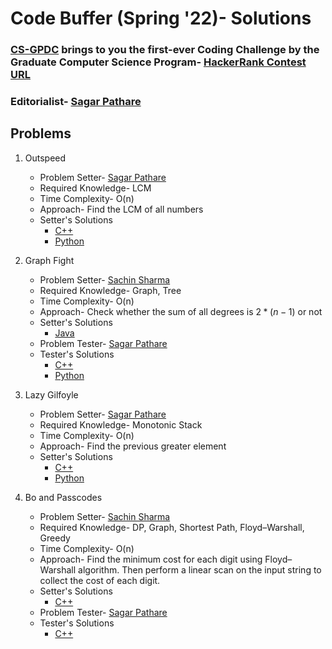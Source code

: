 # Code Buffer (Spring '22)- Solutions

### [CS-GPDC](https://www.linkedin.com/company/cs-gpdc/) brings to you the first-ever Coding Challenge by the Graduate Computer Science Program- [HackerRank Contest URL](https://www.hackerrank.com/code-buffer-s22)

### Editorialist- [Sagar Pathare](https://www.linkedin.com/in/sspathare97/)  

## Problems

1. Outspeed
   * Problem Setter- [Sagar Pathare](https://www.linkedin.com/in/sspathare97/)
   * Required Knowledge- LCM
   * Time Complexity- O(n)
   * Approach- Find the LCM of all numbers
   * Setter's Solutions
     * [C++](https://github.com/cs-gpdc/code-buffer-s22-solutions/blob/main/1-outspeed/author-solutions/main.cpp)
     * [Python](https://github.com/cs-gpdc/code-buffer-s22-solutions/blob/main/1-outspeed/author-solutions/main.py)

2. Graph Fight
   * Problem Setter- [Sachin Sharma](https://www.linkedin.com/in/sachin-sharma-625848a9/)
   * Required Knowledge- Graph, Tree
   * Time Complexity- O(n)
   * Approach- Check whether the sum of all degrees is $2*(n-1)$ or not
   * Setter's Solutions
     * [Java](https://github.com/cs-gpdc/code-buffer-s22-solutions/blob/main/2-graph-fight/author-solutions/main.java)
   * Problem Tester- [Sagar Pathare](https://www.linkedin.com/in/sspathare97/)
   * Tester's Solutions
     * [C++](https://github.com/cs-gpdc/code-buffer-s22-solutions/blob/main/2-graph-fight/tester-solutions/main.cpp)
     * [Python](https://github.com/cs-gpdc/code-buffer-s22-solutions/blob/main/2-graph-fight/tester-solutions/main.py)

3. Lazy Gilfoyle
   * Problem Setter- [Sagar Pathare](https://www.linkedin.com/in/sspathare97/)
   * Required Knowledge- Monotonic Stack
   * Time Complexity- O(n)
   * Approach- Find the previous greater element
   * Setter's Solutions
     * [C++](https://github.com/cs-gpdc/code-buffer-s22-solutions/blob/main/3-lazy-gilfoyle/author-solutions/main.cpp)
     * [Python](https://github.com/cs-gpdc/code-buffer-s22-solutions/blob/main/3-lazy-gilfoyle/author-solutions/main.py)

4. Bo and Passcodes
   * Problem Setter- [Sachin Sharma](https://www.linkedin.com/in/sachin-sharma-625848a9/)
   * Required Knowledge- DP, Graph, Shortest Path, Floyd–Warshall, Greedy
   * Time Complexity- O(n)
   * Approach- Find the minimum cost for each digit using Floyd–Warshall algorithm. Then perform a linear scan on the input string to collect the cost of each digit.
   * Setter's Solutions
     * [C++](https://github.com/cs-gpdc/code-buffer-s22-solutions/blob/main/4-bo-and-passcodes/author-solutions/main.cpp)
   * Problem Tester- [Sagar Pathare](https://www.linkedin.com/in/sspathare97/)
   * Tester's Solutions
     * [C++](https://github.com/cs-gpdc/code-buffer-s22-solutions/blob/main/4-bo-and-passcodes/tester-solutions/main.cpp)